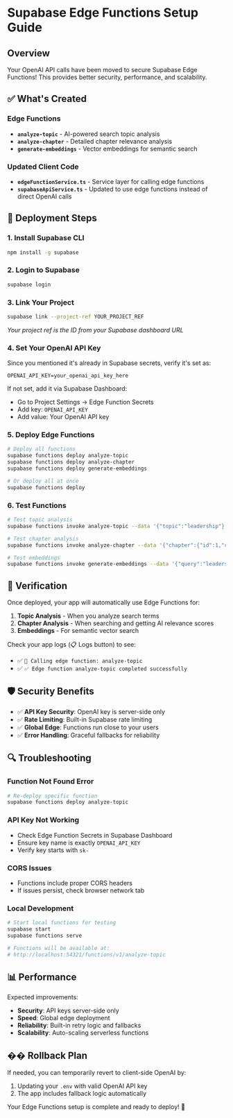 # Supabase Edge Functions Setup Guide

## Overview
Your OpenAI API calls have been moved to secure Supabase Edge Functions! This provides better security, performance, and scalability.

## ✅ What's Created

### Edge Functions
- **`analyze-topic`** - AI-powered search topic analysis
- **`analyze-chapter`** - Detailed chapter relevance analysis  
- **`generate-embeddings`** - Vector embeddings for semantic search

### Updated Client Code
- **`edgeFunctionService.ts`** - Service layer for calling edge functions
- **`supabaseApiService.ts`** - Updated to use edge functions instead of direct OpenAI calls

## 🚀 Deployment Steps

### 1. Install Supabase CLI
```bash
npm install -g supabase
```

### 2. Login to Supabase
```bash
supabase login
```

### 3. Link Your Project
```bash
supabase link --project-ref YOUR_PROJECT_REF
```
*Your project ref is the ID from your Supabase dashboard URL*

### 4. Set Your OpenAI API Key
Since you mentioned it's already in Supabase secrets, verify it's set as:
```
OPENAI_API_KEY=your_openai_api_key_here
```

If not set, add it via Supabase Dashboard:
- Go to Project Settings → Edge Function Secrets
- Add key: `OPENAI_API_KEY`
- Add value: Your OpenAI API key

### 5. Deploy Edge Functions
```bash
# Deploy all functions
supabase functions deploy analyze-topic
supabase functions deploy analyze-chapter  
supabase functions deploy generate-embeddings

# Or deploy all at once
supabase functions deploy
```

### 6. Test Functions
```bash
# Test topic analysis
supabase functions invoke analyze-topic --data '{"topic":"leadership"}'

# Test chapter analysis  
supabase functions invoke analyze-chapter --data '{"chapter":{"id":1,"chapter_title":"Test","chapter_text":"Sample text"},"query":"leadership"}'

# Test embeddings
supabase functions invoke generate-embeddings --data '{"query":"leadership strategies"}'
```

## 🔧 Verification

Once deployed, your app will automatically use Edge Functions for:

1. **Topic Analysis** - When you analyze search terms
2. **Chapter Analysis** - When searching and getting AI relevance scores
3. **Embeddings** - For semantic vector search

Check your app logs (📋 Logs button) to see:
- ✅ `🔄 Calling edge function: analyze-topic`
- ✅ `✅ Edge function analyze-topic completed successfully`

## 🛡️ Security Benefits

- ✅ **API Key Security**: OpenAI key is server-side only
- ✅ **Rate Limiting**: Built-in Supabase rate limiting
- ✅ **Global Edge**: Functions run close to your users
- ✅ **Error Handling**: Graceful fallbacks for reliability

## 🔍 Troubleshooting

### Function Not Found Error
```bash
# Re-deploy specific function
supabase functions deploy analyze-topic
```

### API Key Not Working
- Check Edge Function Secrets in Supabase Dashboard
- Ensure key name is exactly `OPENAI_API_KEY`
- Verify key starts with `sk-`

### CORS Issues
- Functions include proper CORS headers
- If issues persist, check browser network tab

### Local Development
```bash
# Start local functions for testing
supabase start
supabase functions serve

# Functions will be available at:
# http://localhost:54321/functions/v1/analyze-topic
```

## 📊 Performance

Expected improvements:
- **Security**: API keys server-side only
- **Speed**: Global edge deployment
- **Reliability**: Built-in retry logic and fallbacks
- **Scalability**: Auto-scaling serverless functions

## �� Rollback Plan

If needed, you can temporarily revert to client-side OpenAI by:
1. Updating your `.env` with valid OpenAI API key
2. The app includes fallback logic automatically

Your Edge Functions setup is complete and ready to deploy! 🚀
